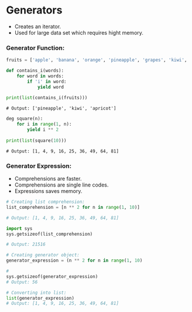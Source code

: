  # Generators

- Creates an iterator.
- Used for large data set which requires hight memory.

### Generator Function:

```python
fruits = ['apple', 'banana', 'orange', 'pineapple', 'grapes', 'kiwi', 'apricot', 'mango']

def contains_i(words):
    for word in words:
        if 'i' in word:
            yield word
  
print(list(contains_i(fruits)))
```

```output
# Output: ['pineapple', 'kiwi', 'apricot']
```
```python
deg square(n):
    for i in range(1, n):
        yield i ** 2
        
print(list(square(10)))
```      

```output
# Output: [1, 4, 9, 16, 25, 36, 49, 64, 81]
```

### Generator Expression:

- Comprehensions are faster.
- Comprehensions are single line codes.
- Expressions saves memory. 

```python
# Creating list comprehension:
list_comprehension = [n ** 2 for n in range(1, 10)]

# Output: [1, 4, 9, 16, 25, 36, 49, 64, 81]
```
```python
import sys
sys.getsizeof(list_comprehension)

# Output: 21516
```

```python
# Creating generator object:
generator_expression = (n ** 2 for n in range(1, 10)

# 
sys.getsizeof(generator_expression)
# Output: 56
```

```python
# Converting into list:
list(generator_expression)
# Output: [1, 4, 9, 16, 25, 36, 49, 64, 81]
```
